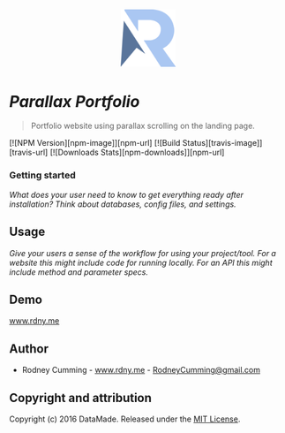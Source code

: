 <h1 align="center">
 <img src="./src/images/logo.svg" width="100" alt="R logo">
</h1>

# _Parallax Portfolio_

> Portfolio website using parallax scrolling on the landing page.

[![NPM Version][npm-image]][npm-url]
[![Build Status][travis-image]][travis-url]
[![Downloads Stats][npm-downloads]][npm-url]

### Getting started

_What does your user need to know to get everything ready after installation?_
_Think about databases, config files, and settings._

## Usage

_Give your users a sense of the workflow for using your project/tool._
_For a website this might include code for running locally._
_For an API this might include method and parameter specs._

## Demo

www.rdny.me

## Author

- Rodney Cumming - www.rdny.me - RodneyCumming@gmail.com

## Copyright and attribution

Copyright (c) 2016 DataMade. Released under the [MIT License](https://github.com/datamade/your-repo-here/blob/master/LICENSE).
